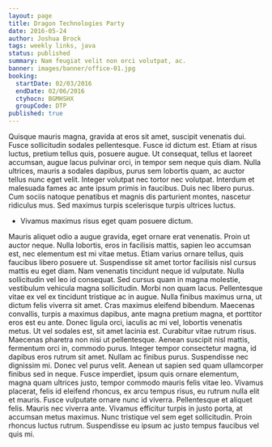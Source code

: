 ```yaml
---
layout: page
title: Dragon Technologies Party
date: 2016-05-24
author: Joshua Brock
tags: weekly links, java
status: published
summary: Nam feugiat velit non orci volutpat, ac.
banner: images/banner/office-01.jpg
booking:
  startDate: 02/03/2016
  endDate: 02/06/2016
  ctyhocn: BGMHSHX
  groupCode: DTP
published: true
---
```

Quisque mauris magna, gravida at eros sit amet, suscipit venenatis dui. Fusce sollicitudin sodales pellentesque. Fusce id dictum est. Etiam at risus luctus, pretium tellus quis, posuere augue. Ut consequat, tellus et laoreet accumsan, augue lacus pulvinar orci, in tempor sem neque quis diam. Nulla ultrices, mauris a sodales dapibus, purus sem lobortis quam, ac auctor tellus nunc eget velit. Integer volutpat nec tortor nec volutpat. Interdum et malesuada fames ac ante ipsum primis in faucibus. Duis nec libero purus. Cum sociis natoque penatibus et magnis dis parturient montes, nascetur ridiculus mus. Sed maximus turpis scelerisque turpis ultrices luctus.

* Vivamus maximus risus eget quam posuere dictum.

Mauris aliquet odio a augue gravida, eget ornare erat venenatis. Proin ut auctor neque. Nulla lobortis, eros in facilisis mattis, sapien leo accumsan est, nec elementum est mi vitae metus. Etiam varius ornare tellus, quis faucibus libero posuere ut. Suspendisse sit amet tortor facilisis nisl cursus mattis eu eget diam. Nam venenatis tincidunt neque id vulputate. Nulla sollicitudin vel leo id consequat. Sed cursus quam in magna molestie, vestibulum vehicula magna sollicitudin. Morbi non quam lacus. Pellentesque vitae ex vel ex tincidunt tristique ac in augue. Nulla finibus maximus urna, ut dictum felis viverra sit amet. Cras maximus eleifend bibendum. Maecenas convallis, turpis a maximus dapibus, ante magna pretium magna, et porttitor eros est eu ante. Donec ligula orci, iaculis ac mi vel, lobortis venenatis metus. Ut vel sodales est, sit amet lacinia est. Curabitur vitae rutrum risus.
Maecenas pharetra non nisi ut pellentesque. Aenean suscipit nisl mattis, fermentum orci in, commodo purus. Integer tempor consectetur magna, id dapibus eros rutrum sit amet. Nullam ac finibus purus. Suspendisse nec dignissim mi. Donec vel purus velit. Aenean ut sapien sed quam ullamcorper finibus sed in neque. Fusce imperdiet, ipsum quis ornare elementum, magna quam ultrices justo, tempor commodo mauris felis vitae leo. Vivamus placerat, felis id eleifend rhoncus, ex arcu tempus risus, eu rutrum nulla elit et mauris. Fusce vulputate ornare nunc id viverra. Pellentesque et aliquet felis. Mauris nec viverra ante. Vivamus efficitur turpis in justo porta, at accumsan metus maximus. Nunc tristique vel sem eget sollicitudin. Proin rhoncus luctus rutrum. Suspendisse eu ipsum ac justo tempus faucibus vel quis mi.
